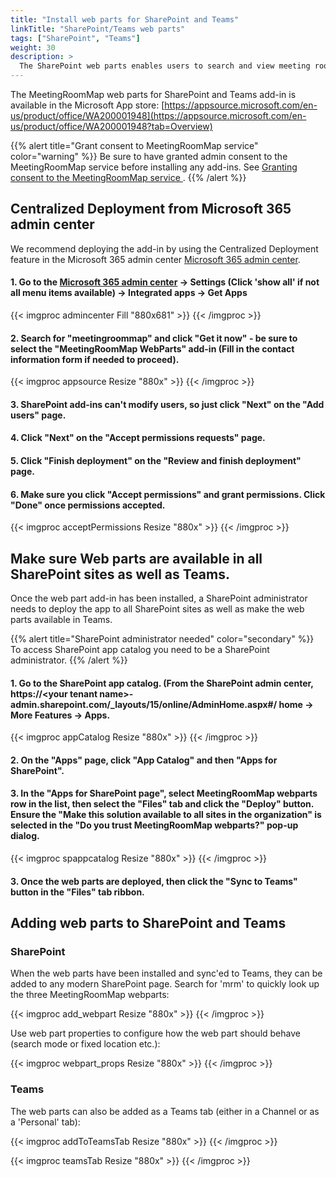 ```yaml
---
title: "Install web parts for SharePoint and Teams"
linkTitle: "SharePoint/Teams web parts"
tags: ["SharePoint", "Teams"]
weight: 30
description: >
  The SharePoint web parts enables users to search and view meeting rooms, people and custom locations in both SharePoint and Teams.
---
```


The MeetingRoomMap web parts for SharePoint and Teams add-in is available in the Microsoft App store:
[https://appsource.microsoft.com/en-us/product/office/WA200001948](https://appsource.microsoft.com/en-us/product/office/WA200001948?tab=Overview)


{{% alert title="Grant consent to MeetingRoomMap service" color="warning" %}}
Be sure to have granted admin consent to the MeetingRoomMap service before installing any add-ins. See [Granting consent to the MeetingRoomMap service
](/getting-started/admin/).
{{% /alert %}}


## Centralized Deployment from Microsoft 365 admin center

We recommend deploying the add-in by using the Centralized Deployment feature in the Microsoft 365 admin center [Microsoft 365 admin center](https://admin.microsoft.com/Adminportal/Home?#/Settings/IntegratedApps).

#### 1. Go to the [Microsoft 365 admin center](https://admin.microsoft.com/Adminportal/#/homepage) -> Settings (Click 'show all' if not all menu items available) -> Integrated apps -> Get Apps

{{< imgproc admincenter Fill "880x681" >}}
{{< /imgproc >}}

#### 2. Search for "meetingroommap" and click "Get it now" - be sure to select the "MeetingRoomMap WebParts" add-in (Fill in the contact information form if needed to proceed).

{{< imgproc appsource Resize "880x" >}}
{{< /imgproc >}}

#### 3. SharePoint add-ins can't modify users, so just click "Next" on the "Add users" page.

#### 4. Click "Next" on the "Accept permissions requests" page.

#### 5. Click "Finish deployment" on the "Review and finish deployment" page.

#### 6. Make sure you click "Accept permissions" and grant permissions. Click "Done" once permissions accepted.

{{< imgproc acceptPermissions Resize "880x" >}}
{{< /imgproc >}}




## Make sure Web parts are available in all SharePoint sites as well as Teams. 

Once the web part add-in has been installed, a SharePoint administrator needs to deploy the app to all SharePoint sites as well as make the web parts available in Teams.

{{% alert title="SharePoint administrator needed" color="secondary" %}}
To access SharePoint app catalog you need to be a SharePoint administrator.
{{% /alert %}}

#### 1. Go to the SharePoint app catalog. (From the SharePoint admin center, https://\<your tenant name>-admin.sharepoint.com/_layouts/15/online/AdminHome.aspx#/ home -> More Features -> Apps. 

{{< imgproc appCatalog Resize "880x" >}}
{{< /imgproc >}}

#### 2. On the "Apps" page, click "App Catalog" and then "Apps for SharePoint".


#### 3. In the "Apps for SharePoint page", select MeetingRoomMap webparts row in the list, then select the "Files" tab and click the "Deploy" button. Ensure the "Make this solution available to all sites in the organization" is selected in the "Do you trust MeetingRoomMap webparts?" pop-up dialog.

{{< imgproc spappcatalog Resize "880x" >}}
{{< /imgproc >}}

#### 3. Once the web parts are deployed, then click the "Sync to Teams" button in the "Files" tab ribbon. 


## Adding web parts to SharePoint and Teams

### SharePoint 

When the web parts have been installed and sync'ed to Teams, they can be added to any modern SharePoint page. Search for 'mrm' to quickly  look up the three MeetingRoomMap webparts:

{{< imgproc add_webpart Resize "880x" >}}
{{< /imgproc >}}

Use web part properties to configure how the web part should behave (search mode or fixed location etc.):

{{< imgproc webpart_props Resize "880x" >}}
{{< /imgproc >}}

### Teams

The web parts can also be added as a Teams tab (either in a Channel or as a 'Personal' tab):

{{< imgproc addToTeamsTab Resize "880x" >}}
{{< /imgproc >}}


{{< imgproc teamsTab Resize "880x" >}}
{{< /imgproc >}}
